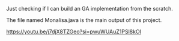 Just checking if I can build an GA implementation from the scratch.

The file named Monalisa.java is the main output of this project.

https://youtu.be/j7djX8TZGeo?si=pwuWUAuZ1PSl8kOI

